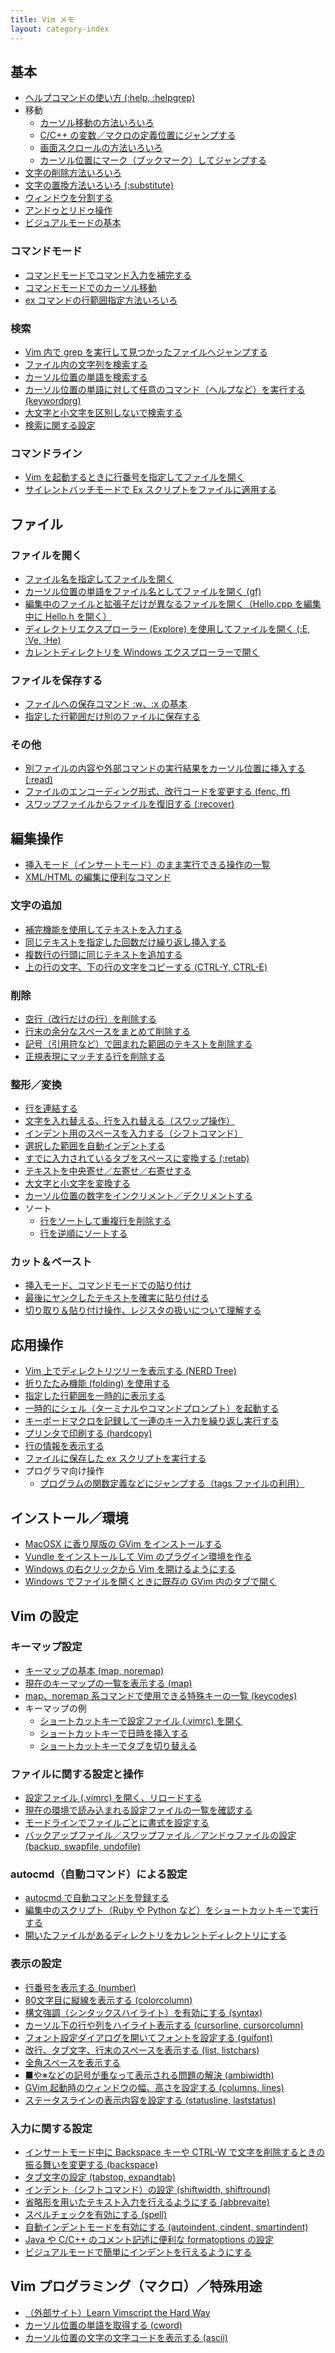 ```yaml
---
title: Vim メモ
layout: category-index
---
```


基本
----
* [ヘルプコマンドの使い方 (:help, :helpgrep)](basic/help.html)
* 移動
    * [カーソル移動の方法いろいろ](basic/move-cursor.html)
    * [C/C++ の変数／マクロの定義位置にジャンプする](basic/cpp-jump.html)
    * [画面スクロールの方法いろいろ](basic/scroll.html)
    * [カーソル位置にマーク（ブックマーク）してジャンプする](advanced/mark.html)
* [文字の削除方法いろいろ](basic/delete.html)
* [文字の置換方法いろいろ (:substitute)](basic/substitute.html)
* [ウィンドウを分割する](basic/window.html)
* [アンドゥとリドゥ操作](basic/undo-and-redo.html)
* [ビジュアルモードの基本](basic/visual-mode.html)

### コマンドモード
* [コマンドモードでコマンド入力を補完する](basic/candidate.html)
* [コマンドモードでのカーソル移動](basic/cursor-move-in-command.html)
* [ex コマンドの行範囲指定方法いろいろ](basic/line-range.html)

### 検索
* [Vim 内で grep を実行して見つかったファイルへジャンプする](advanced/grep.html)
* [ファイル内の文字列を検索する](basic/search.html)
* [カーソル位置の単語を検索する](basic/search-current-word.html)
* [カーソル位置の単語に対して任意のコマンド（ヘルプなど）を実行する (keywordprg)](basic/keywordprg.html)
* [大文字と小文字を区別しないで検索する](advanced/ignorecase.html)
* [検索に関する設定](settings/search.html)

### コマンドライン
* [Vim を起動するときに行番号を指定してファイルを開く](file/command-line-options.html)
* [サイレントバッチモードで Ex スクリプトをファイルに適用する](file/silent-batch-mode.html)


ファイル
----

### ファイルを開く
* [ファイル名を指定してファイルを開く](file/open-specified-file.html)
* [カーソル位置の単語をファイル名としてファイルを開く (gf)](file/open-file-at-cursor.html)
* [編集中のファイルと拡張子だけが異なるファイルを開く（Hello.cpp を編集中に Hello.h を開く）](file/open-other-ext.htmL)
* [ディレクトリエクスプローラー (Explore) を使用してファイルを開く (:E, :Ve, :He)](file/explore.html)
* [カレントディレクトリを Windows エクスプローラーで開く](file/win-explorer.html)

### ファイルを保存する
* [ファイルへの保存コマンド :w、:x の基本](file/save.html)
* [指定した行範囲だけ別のファイルに保存する](file/save-lines.html)

### その他
* [別ファイルの内容や外部コマンドの実行結果をカーソル位置に挿入する (:read)](file/read.html)
* [ファイルのエンコーディング形式、改行コードを変更する (fenc, ff)](file/encoding.html)
* [スワップファイルからファイルを復旧する (:recover)](file/recover.html)


編集操作
----

* [挿入モード（インサートモード）のまま実行できる操作の一覧](edit/insert-mode.html)
* [XML/HTML の編集に便利なコマンド](edit/xml-and-html.html)

### 文字の追加
* [補完機能を使用してテキストを入力する](edit/complete.html)
* [同じテキストを指定した回数だけ繰り返し挿入する](edit/repeated-insert.html)
* [複数行の行頭に同じテキストを追加する](edit/insert-to-head.html)
* [上の行の文字、下の行の文字をコピーする (CTRL-Y, CTRL-E)](edit/duplicate-chars.html)

### 削除
* [空行（改行だけの行）を削除する](edit/remove-empty-lines.html)
* [行末の余分なスペースをまとめて削除する](edit/remove-trailing-spaces.html)
* [記号（引用符など）で囲まれた範囲のテキストを削除する](edit/remove-surrounded.html)
* [正規表現にマッチする行を削除する](edit/remove-by-regexp.html)

### 整形／変換
* [行を連結する](edit/join.html)
* [文字を入れ替える、行を入れ替える（スワップ操作）](edit/swap-chars.html)
* [インデント用のスペースを入力する（シフトコマンド）](edit/indent.html)
* [選択した範囲を自動インデントする](edit/re-indent.html)
* [すでに入力されているタブをスペースに変換する (:retab)](edit/retab.html)
* [テキストを中央寄せ／左寄せ／右寄せする](edit/adjust.html)
* [大文字と小文字を変換する](edit/uppercase-lowercase.html)
* [カーソル位置の数字をインクリメント／デクリメントする](edit/increment.html)
* ソート
    * [行をソートして重複行を削除する](edit/unique-lines.html)
    * [行を逆順にソートする](edit/reverse-sort.html)

### カット＆ペースト
* [挿入モード、コマンドモードでの貼り付け](edit/paste-in-insert-mode.html)
* [最後にヤンクしたテキストを確実に貼り付ける](edit/paste-register-0.html)
* [切り取り＆貼り付け操作、レジスタの扱いについて理解する](edit/register.html)


応用操作
----
* [Vim 上でディレクトリツリーを表示する (NERD Tree)](advanced/nerd-tree.html)
* [折りたたみ機能 (folding) を使用する](advanced/folding.html)
* [指定した行範囲を一時的に表示する](advanced/show-lines.html)
* [一時的にシェル（ターミナルやコマンドプロンプト）を起動する](advanced/shell.html)
* [キーボードマクロを記録して一連のキー入力を繰り返し実行する](advanced/macro.html)
* [プリンタで印刷する (hardcopy)](advanced/hardcopy.html)
* [行の情報を表示する](advanced/line-info.html)
* [ファイルに保存した ex スクリプトを実行する](advanced/run-ex-script.html)
* プログラマ向け操作
    * [プログラムの関数定義などにジャンプする（tags ファイルの利用）](advanced/tags.html)

インストール／環境
----
* [MacOSX に香り屋版の GVim をインストールする](install/kaoriya-gvim.html)
* [Vundle をインストールして Vim のプラグイン環境を作る](install/vundle.html)
* [Windows の右クリックから Vim を開けるようにする](install/windows-right-click.html)
* [Windows でファイルを開くときに既存の GVim 内のタブで開く](install/windows-open-tab.html)


Vim の設定
----

### キーマップ設定
* [キーマップの基本 (map, noremap)](keymap/basic.html)
* [現在のキーマップの一覧を表示する (map)](keymap/current-map.html)
* [map、noremap 系コマンドで使用できる特殊キーの一覧 (keycodes)](keymap/keycodes.html)
* キーマップの例
    * [ショートカットキーで設定ファイル (.vimrc) を開く](settings/open-vimrc-quickly.html)
    * [ショートカットキーで日時を挿入する](keymap/insert-date.html)
    * [ショートカットキーでタブを切り替える](keymap/tab.html)

### ファイルに関する設定と操作
* [設定ファイル (.vimrc) を開く、リロードする](settings/reload-vimrc.html)
* [現在の環境で読み込まれる設定ファイルの一覧を確認する](settings/rc-files.html)
* [モードラインでファイルごとに書式を設定する](settings/modeline.html)
* [バックアップファイル／スワップファイル／アンドゥファイルの設定 (backup, swapfile, undofile)](settings/backup.html)

### autocmd（自動コマンド）による設定
* [autocmd で自動コマンドを登録する](settings/autocmd.html)
* [編集中のスクリプト（Ruby や Python など）をショートカットキーで実行する](settings/autocmd-exec.html)
* [開いたファイルがあるディレクトリをカレントディレクトリにする](settings/autocmd-cd.html)

### 表示の設定
* [行番号を表示する (number)](settings/number.html)
* [80文字目に縦線を表示する (colorcolumn)](settings/colorcolumn.html)
* [構文強調（シンタックスハイライト）を有効にする (syntax)](settings/syntax.html)
* [カーソル下の行や列をハイライト表示する (cursorline, cursorcolumn)](settings/cursorline.html)
* [フォント設定ダイアログを開いてフォントを設定する (guifont)](settings/font-dialog.html)
* [改行、タブ文字、行末のスペースを表示する (list, listchars)](settings/show-space.html)
* [全角スペースを表示する](settings/show-double-byte-space.html)
* [■や※などの記号が重なって表示される問題の解決 (ambiwidth)](settings/ambiwidth.html)
* [GVim 起動時のウィンドウの幅、高さを設定する (columns, lines)](settings/window-size.html)
* [ステータスラインの表示内容を設定する (statusline, laststatus)](settings/statusline.html)

### 入力に関する設定
* [インサートモード中に Backspace キーや CTRL-W で文字を削除するときの振る舞いを変更する (backspace)](settings/backspace.html)
* [タブ文字の設定 (tabstop, expandtab)](settings/tab.html)
* [インデント（シフトコマンド）の設定 (shiftwidth, shiftround)](settings/indent.html)
* [省略形を用いたテキスト入力を行えるようにする (abbrevaite)](settings/abbreviate.html)
* [スペルチェックを有効にする (spell)](settings/spell.html)
* [自動インデントモードを有効にする (autoindent, cindent, smartindent)](settings/auto-indent.html)
* [Java や C/C++ のコメント記述に便利な formatoptions の設定](settings/formatoptions.html)
* [ビジュアルモードで簡単にインデントを行えるようにする](settings/visual-indent.html)


Vim プログラミング（マクロ）／特殊用途
----
* [（外部サイト）Learn Vimscript the Hard Way](http://learnvimscriptthehardway.stevelosh.com/)
* [カーソル位置の単語を取得する (cword)](misc/cword.html)
* [カーソル位置の文字の文字コードを表示する (ascii)](misc/ascii.html)

